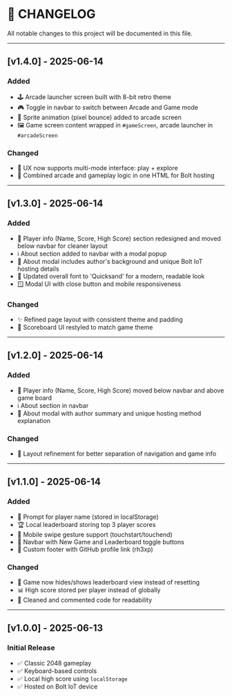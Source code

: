 # 📜 CHANGELOG

All notable changes to this project will be documented in this file.

---
## [v1.4.0] - 2025-06-14
### Added
- 🕹️ Arcade launcher screen built with 8-bit retro theme
- 🎮 Toggle in navbar to switch between Arcade and Game mode
- 🧱 Sprite animation (pixel bounce) added to arcade screen
- 🖼️ Game screen content wrapped in `#gameScreen`, arcade launcher in `#arcadeScreen`

### Changed
- 🧭 UX now supports multi-mode interface: play + explore
- 🔀 Combined arcade and gameplay logic in one HTML for Bolt hosting

---

## \[v1.3.0] - 2025-06-14

### Added

* 🧾 Player info (Name, Score, High Score) section redesigned and moved below navbar for cleaner layout
* ℹ️ About section added to navbar with a modal popup
* 📘 About modal includes author's background and unique Bolt IoT hosting details
* 🎨 Updated overall font to 'Quicksand' for a modern, readable look
* 🪟 Modal UI with close button and mobile responsiveness

### Changed

* ✨ Refined page layout with consistent theme and padding
* 🧩 Scoreboard UI restyled to match game theme

---

## \[v1.2.0] - 2025-06-14

### Added

* 🧾 Player info (Name, Score, High Score) moved below navbar and above game board
* ℹ️ About section in navbar
* 📘 About modal with author summary and unique hosting method explanation

### Changed

* 📐 Layout refinement for better separation of navigation and game info

---

## \[v1.1.0] - 2025-06-14

### Added

* 🧍 Prompt for player name (stored in localStorage)
* 🏆 Local leaderboard storing top 3 player scores
* 📱 Mobile swipe gesture support (touchstart/touchend)
* 🧭 Navbar with New Game and Leaderboard toggle buttons
* 🔗 Custom footer with GitHub profile link (rh3xp)

### Changed

* 🔄 Game now hides/shows leaderboard view instead of resetting
* 📊 High score stored per player instead of globally
* 🧩 Cleaned and commented code for readability

---

## \[v1.0.0] - 2025-06-13

### Initial Release

* ✅ Classic 2048 gameplay
* ✅ Keyboard-based controls
* ✅ Local high score using `localStorage`
* ✅ Hosted on Bolt IoT device
